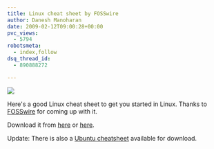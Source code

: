 ```yaml
---
title: Linux cheat sheet by FOSSwire
author: Danesh Manoharan
date: 2009-02-12T09:00:28+00:00
pvc_views:
  - 5794
robotsmeta:
  - index,follow
dsq_thread_id:
  - 890888272

---
```

![](/wp-content/uploads/2009/02/unix-linux-command-reference-fosswire.png)

Here's a good Linux cheat sheet to get you started in Linux. Thanks to [FOSSwire][2] for coming up with it.

Download it from [here][2] or [here][3].

Update: There is also a [Ubuntu cheatsheet][4] available for download.

 [1]: http://www.docstoc.com/docs/4280138/Unix-Linux-Command-Reference-FOSSwire
 [2]: http://fosswire.com/2007/08/02/unixlinux-command-cheat-sheet/
 [3]: http://www.docstoc.com/docs/DownloadDoc.aspx?doc_id=4249576
 [4]: /posts/ubuntu-cheat-sheet-by-fosswire/